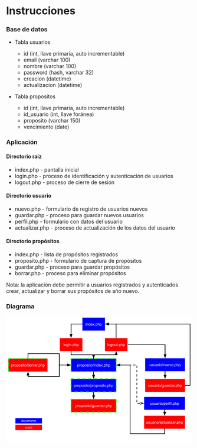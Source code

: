 # Instrucciones

### Base de datos

* Tabla usuarios
  * id  (int, llave primaria, auto incrementable)
  * email (varchar 100)
  * nombre (varchar 100)
  * password (hash, varchar 32)  
  * creacion (datetime)
  * actualizacion (datetime)
  
* Tabla propositos
  * id  (int, llave primaria, auto incrementable)
  * id_usuario (int, llave foránea)
  * proposito (varchar 150)
  * vencimiento (date)

### Aplicación

#### Directorio raíz 
* index.php - pantalla inicial
* login.php - proceso de identificación y autenticación de usuarios
* logout.php - proceso de cierre de sesión

#### Directorio usuario
* nuevo.php - formulario de registro de usuarios nuevos
* guardar.php - proceso para guardar nuevos usuarios
* perfil.php - formulario con datos del usuario
* actualizar.php - proceso de actualización de los datos del usuario

#### Directorio propósitos
* index.php - lista de propósitos registrados
* proposito.php - formulario de captura de propósitos
* guardar.php - proceso para guardar propósitos
* borrar.php - proceso para eliminar propósitos

Nota: la aplicación debe permitir a usuarios registrados y autenticados crear, actualizar y borrar sus propósitos de año nuevo.

### Diagrama

![diagrama](diagrama.png "Diagrama de flujo")
